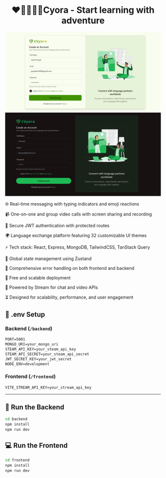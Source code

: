 <h1 align="center"> ❤️🫱🏻‍🫲🏼Cyora - Start learning with adventure </h1>

![Demo App](/frontend/public/readme_pic1.jpg)
![Demo App](/frontend/public/readme_pic2.jpg)

🌐 Real-time messaging with typing indicators and emoji reactions

📹 One-on-one and group video calls with screen sharing and recording

🔐 Secure JWT authentication with protected routes

🌍 Language exchange platform featuring 32 customizable UI themes

⚡ Tech stack: React, Express, MongoDB, TailwindCSS, TanStack Query

🧠 Global state management using Zustand

🚨 Comprehensive error handling on both frontend and backend

🚀 Free and scalable deployment

🎯 Powered by Stream for chat and video APIs

⏳ Designed for scalability, performance, and user engagement


## 🧪 .env Setup

### Backend (`/backend`)

```
PORT=5001
MONGO_URI=your_mongo_uri
STEAM_API_KEY=your_steam_api_key
STEAM_API_SECRET=your_steam_api_secret
JWT_SECRET_KEY=your_jwt_secret
NODE_ENV=development
```

### Frontend (`/frontend`)

```
VITE_STREAM_API_KEY=your_stream_api_key
```

---

## 🔧 Run the Backend

```bash
cd backend
npm install
npm run dev
```

## 💻 Run the Frontend

```bash
cd frontend
npm install
npm run dev
```
